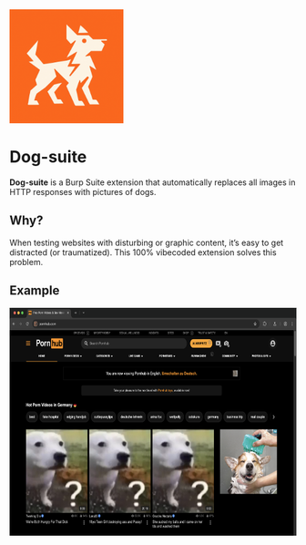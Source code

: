<img src=logo.png width=200>

# Dog-suite

**Dog-suite** is a Burp Suite extension that automatically replaces all images in HTTP responses with pictures of dogs.

## Why?

When testing websites with disturbing or graphic content, it’s easy to get distracted (or traumatized). This 100% vibecoded extension solves this problem.

## Example
<img src=example.png height=400>